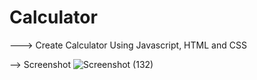 # Calculator
---> Create Calculator Using Javascript, HTML and CSS

--> Screenshot
![Screenshot (132)](https://github.com/bishal1289/calculator/assets/106617899/94f7a293-c78f-46a5-9115-b8041d340540)

